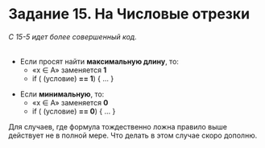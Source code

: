 # Задание 15. На Числовые отрезки
###### C 15-5 идет более совершенный код.

- Если просят найти **максимальную длину**, то:
    - «x ∈ A» заменяется **1**
    - if ( (условие) **== 1**) { ... }
* Если **минимальную**, то:
    * «x ∈ A» заменяется **0**
    * if ( (условие) **== 0**) { ... } 

Для случаев, где формула тождественно ложна правило выше действует не в полной мере. Что делать в этом случае скоро дополню.
